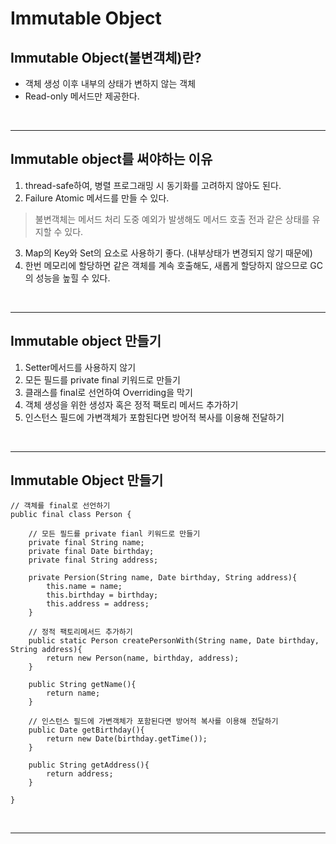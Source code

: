 # Immutable Object

## Immutable Object(불변객체)란?

* 객체 생성 이후 내부의 상태가 변하지 않는 객체
* Read-only 메서드만 제공한다. 

<br>

<hr>

## Immutable object를 써야하는 이유

1. thread-safe하여, 병렬 프로그래밍 시 동기화를 고려하지 않아도 된다.
2. Failure Atomic 메서드를 만들 수 있다.

> 불변객체는 메서드 처리 도중 예외가 발생해도 메서드 호출 전과 같은 상태를 유지할 수 있다.

3. Map의 Key와 Set의 요소로 사용하기 좋다. (내부상태가 변경되지 않기 때문에)
4. 한번 메모리에 할당하면 같은 객체를 계속 호출해도, 새롭게 할당하지 않으므로 GC의 성능을 높힐 수 있다.


<br>

<hr>

## Immutable object 만들기

1. Setter메서드를 사용하지 않기
2. 모든 필드를 private final 키워드로 만들기
3. 클래스를 final로 선언하여 Overriding을 막기
4. 객체 생성을 위한 생성자 혹은 정적 팩토리 메서드 추가하기
5. 인스턴스 필드에 가변객체가 포함된다면 방어적 복사를 이용해 전달하기

<br>

<hr>

## Immutable Object 만들기

```
// 객체를 final로 선언하기
public final class Person {

    // 모든 필드를 private fianl 키워드로 만들기
    private final String name;
    private final Date birthday;
    private final String address;

    private Persion(String name, Date birthday, String address){
        this.name = name;
        this.birthday = birthday;
        this.address = address;
    }

    // 정적 팩토리메서드 추가하기
    public static Person createPersonWith(String name, Date birthday, String address){
        return new Person(name, birthday, address);
    }

    public String getName(){
        return name;
    }

    // 인스턴스 필드에 가변객체가 포함된다면 방어적 복사를 이용해 전달하기
    public Date getBirthday(){
        return new Date(birthday.getTime());
    }

    public String getAddress(){
        return address;
    }

}
```

<br>

<hr>